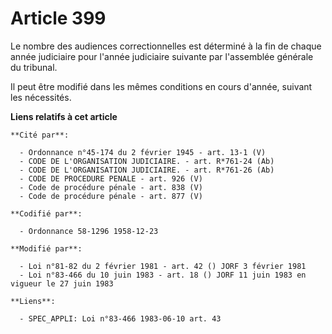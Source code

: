 # Article 399

Le nombre des audiences correctionnelles est déterminé à la fin de chaque année judiciaire pour l'année judiciaire suivante
par l'assemblée générale du tribunal.

Il peut être modifié dans les mêmes conditions en cours d'année, suivant les nécessités.

**Liens relatifs à cet article**

	**Cité par**:

	  - Ordonnance n°45-174 du 2 février 1945 - art. 13-1 (V)
	  - CODE DE L'ORGANISATION JUDICIAIRE. - art. R*761-24 (Ab)
	  - CODE DE L'ORGANISATION JUDICIAIRE. - art. R*761-26 (Ab)
	  - CODE DE PROCEDURE PENALE - art. 926 (V)
	  - Code de procédure pénale - art. 838 (V)
	  - Code de procédure pénale - art. 877 (V)

	**Codifié par**:

	  - Ordonnance 58-1296 1958-12-23

	**Modifié par**:

	  - Loi n°81-82 du 2 février 1981 - art. 42 () JORF 3 février 1981
	  - Loi n°83-466 du 10 juin 1983 - art. 18 () JORF 11 juin 1983 en vigueur le 27 juin 1983

	**Liens**:

	  - SPEC_APPLI: Loi n°83-466 1983-06-10 art. 43
